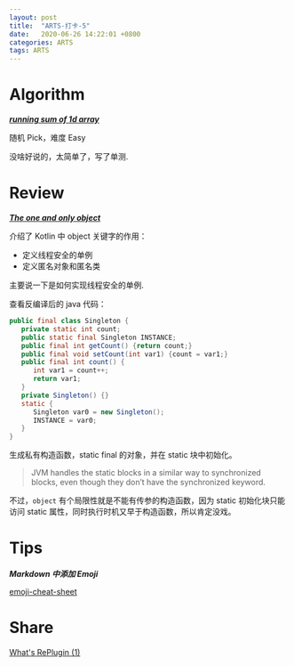 ```yaml
---
layout: post
title:  "ARTS-打卡-5"
date:   2020-06-26 14:22:01 +0800
categories: ARTS
tags: ARTS
---
```


# Algorithm

***[running sum of 1d array]***

随机 Pick，难度 Easy

没啥好说的，太简单了，写了单测.

# Review

***[The one and only object]***

介绍了 Kotlin 中 object 关键字的作用：
- 定义线程安全的单例
- 定义匿名对象和匿名类

主要说一下是如何实现线程安全的单例.

查看反编译后的 java 代码：
```java
public final class Singleton {
   private static int count;
   public static final Singleton INSTANCE;
   public final int getCount() {return count;}
   public final void setCount(int var1) {count = var1;}
   public final int count() {
      int var1 = count++;
      return var1;
   }
   private Singleton() {}
   static {
      Singleton var0 = new Singleton();
      INSTANCE = var0;
   }
}
```
生成私有构造函数，static final 的对象，并在 static 块中初始化。

> JVM handles the static blocks in a similar way to synchronized blocks, even though they don’t have the synchronized keyword.

不过，`object` 有个局限性就是不能有传参的构造函数，因为 static 初始化块只能访问 static 属性，同时执行时机又早于构造函数，所以肯定没戏。

# Tips

***Markdown 中添加 Emoji***

[emoji-cheat-sheet](https://github.com/ikatyang/emoji-cheat-sheet/blob/master/README.md)

# Share
[What's RePlugin (1)](https://buaasparkle.github.io/whats/2020/06/26/whats-replugin-(1).html)

<!-- refs -->
[running sum of 1d array]: https://leetcode.com/problems/running-sum-of-1d-array/
[The one and only object]: https://medium.com/androiddevelopers/the-one-and-only-object-5dfd2cf7ab9b